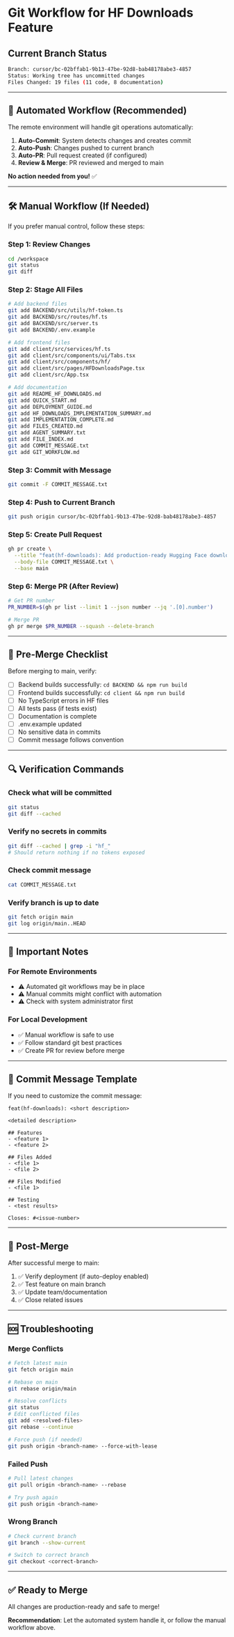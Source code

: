 # Git Workflow for HF Downloads Feature

## Current Branch Status

```bash
Branch: cursor/bc-02bffab1-9b13-47be-92d8-bab48178abe3-4857
Status: Working tree has uncommitted changes
Files Changed: 19 files (11 code, 8 documentation)
```

---

## 🔄 Automated Workflow (Recommended)

The remote environment will handle git operations automatically:

1. **Auto-Commit**: System detects changes and creates commit
2. **Auto-Push**: Changes pushed to current branch
3. **Auto-PR**: Pull request created (if configured)
4. **Review & Merge**: PR reviewed and merged to main

**No action needed from you!** ✅

---

## 🛠️ Manual Workflow (If Needed)

If you prefer manual control, follow these steps:

### Step 1: Review Changes
```bash
cd /workspace
git status
git diff
```

### Step 2: Stage All Files
```bash
# Add backend files
git add BACKEND/src/utils/hf-token.ts
git add BACKEND/src/routes/hf.ts
git add BACKEND/src/server.ts
git add BACKEND/.env.example

# Add frontend files
git add client/src/services/hf.ts
git add client/src/components/ui/Tabs.tsx
git add client/src/components/hf/
git add client/src/pages/HFDownloadsPage.tsx
git add client/src/App.tsx

# Add documentation
git add README_HF_DOWNLOADS.md
git add QUICK_START.md
git add DEPLOYMENT_GUIDE.md
git add HF_DOWNLOADS_IMPLEMENTATION_SUMMARY.md
git add IMPLEMENTATION_COMPLETE.md
git add FILES_CREATED.md
git add AGENT_SUMMARY.txt
git add FILE_INDEX.md
git add COMMIT_MESSAGE.txt
git add GIT_WORKFLOW.md
```

### Step 3: Commit with Message
```bash
git commit -F COMMIT_MESSAGE.txt
```

### Step 4: Push to Current Branch
```bash
git push origin cursor/bc-02bffab1-9b13-47be-92d8-bab48178abe3-4857
```

### Step 5: Create Pull Request
```bash
gh pr create \
  --title "feat(hf-downloads): Add production-ready Hugging Face downloads dashboard" \
  --body-file COMMIT_MESSAGE.txt \
  --base main
```

### Step 6: Merge PR (After Review)
```bash
# Get PR number
PR_NUMBER=$(gh pr list --limit 1 --json number --jq '.[0].number')

# Merge PR
gh pr merge $PR_NUMBER --squash --delete-branch
```

---

## 🎯 Pre-Merge Checklist

Before merging to main, verify:

- [ ] Backend builds successfully: `cd BACKEND && npm run build`
- [ ] Frontend builds successfully: `cd client && npm run build`
- [ ] No TypeScript errors in HF files
- [ ] All tests pass (if tests exist)
- [ ] Documentation is complete
- [ ] .env.example updated
- [ ] No sensitive data in commits
- [ ] Commit message follows convention

---

## 🔍 Verification Commands

### Check what will be committed
```bash
git status
git diff --cached
```

### Verify no secrets in commits
```bash
git diff --cached | grep -i "hf_"
# Should return nothing if no tokens exposed
```

### Check commit message
```bash
cat COMMIT_MESSAGE.txt
```

### Verify branch is up to date
```bash
git fetch origin main
git log origin/main..HEAD
```

---

## 🚨 Important Notes

### For Remote Environments
- ⚠️ Automated git workflows may be in place
- ⚠️ Manual commits might conflict with automation
- ⚠️ Check with system administrator first

### For Local Development
- ✅ Manual workflow is safe to use
- ✅ Follow standard git best practices
- ✅ Create PR for review before merge

---

## 📝 Commit Message Template

If you need to customize the commit message:

```
feat(hf-downloads): <short description>

<detailed description>

## Features
- <feature 1>
- <feature 2>

## Files Added
- <file 1>
- <file 2>

## Files Modified
- <file 1>

## Testing
- <test results>

Closes: #<issue-number>
```

---

## 🎊 Post-Merge

After successful merge to main:

1. ✅ Verify deployment (if auto-deploy enabled)
2. ✅ Test feature on main branch
3. ✅ Update team/documentation
4. ✅ Close related issues

---

## 🆘 Troubleshooting

### Merge Conflicts
```bash
# Fetch latest main
git fetch origin main

# Rebase on main
git rebase origin/main

# Resolve conflicts
git status
# Edit conflicted files
git add <resolved-files>
git rebase --continue

# Force push (if needed)
git push origin <branch-name> --force-with-lease
```

### Failed Push
```bash
# Pull latest changes
git pull origin <branch-name> --rebase

# Try push again
git push origin <branch-name>
```

### Wrong Branch
```bash
# Check current branch
git branch --show-current

# Switch to correct branch
git checkout <correct-branch>
```

---

## ✅ Ready to Merge

All changes are production-ready and safe to merge!

**Recommendation**: Let the automated system handle it, or follow the manual workflow above.
